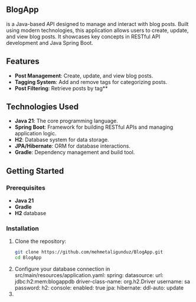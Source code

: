 ## BlogApp 
is a Java-based API designed to manage and interact with blog posts. Built using modern technologies, this application allows users to create, update, and view blog posts. It showcases key concepts in RESTful API development and Java Spring Boot.

## Features

- **Post Management**: Create, update, and view blog posts.
- **Tagging System**: Add and remove tags for categorizing posts.
- **Post Filtering**: Retrieve posts by tag**

## Technologies Used

- **Java 21**: The core programming language.
- **Spring Boot**: Framework for building RESTful APIs and managing application logic.
- **H2**: Database system for data storage.
- **JPA/Hibernate**: ORM for database interactions.
- **Gradle**: Dependency management and build tool.

## Getting Started

### Prerequisites

- **Java 21**
- **Gradle**
- **H2** database

### Installation

1. Clone the repository:
   ```bash
   git clone https://github.com/mehmetaligunduz/BlogApp.git
   cd BlogApp
2. Configure your database connection in src/main/resources/application.yaml:
  spring:
    datasource:
      url: jdbc:h2:mem:blogappdb
      driver-class-name: org.h2.Driver
      username: sa
      password:
    h2:
      console:
        enabled: true
    jpa:
      hibernate:
        ddl-auto: update
3. 
